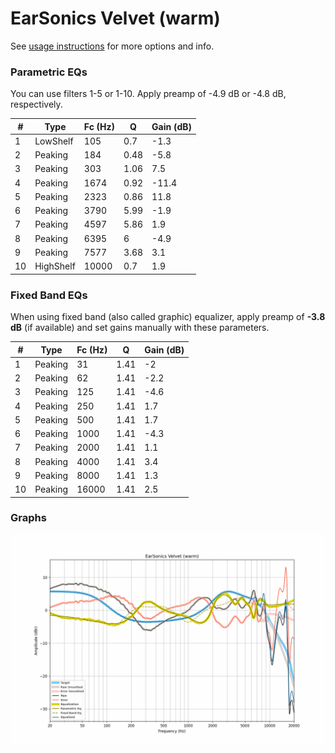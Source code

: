 # EarSonics Velvet (warm)
See [usage instructions](https://github.com/jaakkopasanen/AutoEq#usage) for more options and info.

### Parametric EQs
You can use filters 1-5 or 1-10. Apply preamp of -4.9 dB or -4.8 dB, respectively.

|   # | Type      |   Fc (Hz) |    Q |   Gain (dB) |
|-----|-----------|-----------|------|-------------|
|   1 | LowShelf  |       105 | 0.7  |        -1.3 |
|   2 | Peaking   |       184 | 0.48 |        -5.8 |
|   3 | Peaking   |       303 | 1.06 |         7.5 |
|   4 | Peaking   |      1674 | 0.92 |       -11.4 |
|   5 | Peaking   |      2323 | 0.86 |        11.8 |
|   6 | Peaking   |      3790 | 5.99 |        -1.9 |
|   7 | Peaking   |      4597 | 5.86 |         1.9 |
|   8 | Peaking   |      6395 | 6    |        -4.9 |
|   9 | Peaking   |      7577 | 3.68 |         3.1 |
|  10 | HighShelf |     10000 | 0.7  |         1.9 |

### Fixed Band EQs
When using fixed band (also called graphic) equalizer, apply preamp of **-3.8 dB** (if available) and set gains manually with these parameters.

|   # | Type    |   Fc (Hz) |    Q |   Gain (dB) |
|-----|---------|-----------|------|-------------|
|   1 | Peaking |        31 | 1.41 |        -2   |
|   2 | Peaking |        62 | 1.41 |        -2.2 |
|   3 | Peaking |       125 | 1.41 |        -4.6 |
|   4 | Peaking |       250 | 1.41 |         1.7 |
|   5 | Peaking |       500 | 1.41 |         1.7 |
|   6 | Peaking |      1000 | 1.41 |        -4.3 |
|   7 | Peaking |      2000 | 1.41 |         1.1 |
|   8 | Peaking |      4000 | 1.41 |         3.4 |
|   9 | Peaking |      8000 | 1.41 |         1.3 |
|  10 | Peaking |     16000 | 1.41 |         2.5 |

### Graphs
![](./EarSonics%20Velvet%20(warm).png)
